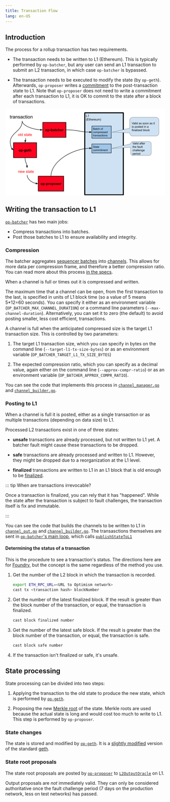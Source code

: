 ```yaml
---
title: Transaction Flow
lang: en-US
---
```


## Introduction

The process for a rollup transaction has two requirements.

- The transaction needs to be written to L1 (Ethereum).
  This is typically performed by `op-batcher`, but any user can send an L1 transaction to submit an L2 transaction, in which case `op-batcher` is bypassed.

- The transaction needs to be executed to modify the state (by `op-geth`).
  Afterwards, `op-proposer` writes a [commitment](https://en.wikipedia.org/wiki/Commitment_scheme) to the post-transaction state to L1.
  Note that `op-proposer` does not need to write a commitment after each transaction to L1, it is OK to commit to the state after a block of transactions.

![Overall process](../../assets/docs/protocol/txn-flow/overall-process.svg)


## Writing the transaction to L1

[`op-batcher`](https://github.com/ethereum-optimism/optimism/tree/develop/batch-submitter) has two main jobs:

- Compress transactions into batches.
- Post those batches to L1 to ensure availability and integrity.

### Compression

The batcher aggregates [sequencer batches](https://github.com/ethereum-optimism/optimism/blob/develop/specs/glossary.md#sequencer-batch) into [channels](https://github.com/ethereum-optimism/optimism/blob/develop/specs/glossary.md#channel).
This allows for more data per compression frame, and therefore a better compression ratio.
You can read more about this process [in the specs](https://github.com/ethereum-optimism/optimism/blob/develop/specs/derivation.md#batch-submission).

When a channel is full or times out it is compressed and written.

The maximum time that a channel can be open, from the first transaction to the last, is specified in units of L1 block time (so a value of 5 means 5*12=60 seconds).
You can specify it either as an environment variable (`OP_BATCHER_MAX_CHANNEL_DURATION`) or a command line parameters (`--max-channel-duration`).
Alternatively, you can set it to zero (the default) to avoid posting smaller, less cost efficient, transactions.

A channel is full when the anticipated compressed size is the target L1 transaction size. 
This is controlled by two parameters:

1. The target L1 transaction size, which you can specify in bytes on the command line (`--target-l1-tx-size-bytes`) or as an environment variable (`OP_BATCHER_TARGET_L1_TX_SIZE_BYTES`)

1. The expected compression ratio, which you can specify as a decimal value, again either on the command line (`--approx-compr-ratio`) or as an environment variable (`OP_BATCHER_APPROX_COMPR_RATIO`).

You can see the code that implements this process in [`channel_manager.go`](https://github.com/ethereum-optimism/optimism/blob/develop/op-batcher/batcher/channel_manager.go) and [`channel_builder.go`](https://github.com/ethereum-optimism/optimism/blob/develop/op-batcher/batcher/channel_builder.go).


### Posting to L1

When a channel is full it is posted, either as a single transaction or as multiple transactions (depending on data size) to L1. 

Processed L2 transactions exist in one of three states:

- **unsafe** transactions are already processed, but not written to L1 yet.
  A batcher fault might cause these transactions to be dropped.

- **safe** transactions are already processed and written to L1.
  However, they might be dropped due to a reorganization at the L1 level.

- **finalized** transactions are written to L1 in an L1 block that is old enough to be [finalized](https://www.alchemy.com/overviews/ethereum-commitment-levels).

::: tip When are transactions irrevocable?

Once a transaction is finalized, you can rely that it has "happened".
While the state after the transaction is subject to fault challenges, the transaction itself is fix and immutable.

:::

You can see the code that builds the channels to be written to L1 in [`channel_out.go`](https://github.com/ethereum-optimism/optimism/blob/develop/op-node/rollup/derive/channel_out.go) and [`channel_builder.go`](https://github.com/ethereum-optimism/optimism/blob/develop/op-batcher/batcher/channel_builder.go).
The transasctions themselves are sent in [`op-batcher`'s main loop](https://github.com/ethereum-optimism/optimism/blob/915036aaa7eba7ee2ce290be90f78bb35df8d066/op-batcher/batcher/driver.go#L284-L299), which calls [`publishStateToL1`](https://github.com/ethereum-optimism/optimism/blob/915036aaa7eba7ee2ce290be90f78bb35df8d066/op-batcher/batcher/driver.go#L303-L344)


#### Determining the status of a transaction

This is the procedure to see a transaction's status.
The directions here are for [Foundry](https://book.getfoundry.sh/), but the concept is the same regardless of the method you use.


1. Get the number of the L2 block in which the transaction is recorded.

   ```sh
   export ETH_RPC_URL=<URL to Optimism network>
   cast tx <transaction hash> blockNumber
   ```

1. Get the number of the latest finalized block.
   If the result is greater than the block number of the transaction, or equal, the transaction is finalized.

   ```sh
   cast block finalized number
   ```

1. Get the number of the latest safe block.
   If the result is greater than the block number of the transaction, or equal, the transaction is safe.

   ```sh
   cast block safe number
   ```

1. If the transaction isn't finalized or safe, it's unsafe. 
   

## State processing

State processing can be divided into two steps:

1. Applying the transaction to the old state to produce the new state, which is performed by [`op-geth`](https://github.com/ethereum-optimism/op-geth).

1. Proposing the new [Merkle root](https://en.wikipedia.org/wiki/Merkle_tree) of the state.
   Merkle roots are used because the actual state is long and would cost too much to write to L1.
   This step is performed by `op-proposer`.

### State changes

The state is stored and modified by [`op-geth`](https://github.com/ethereum-optimism/op-geth).
It is a [slightly modified](https://op-geth.optimism.io/) version of the standard [geth](https://geth.ethereum.org/).


### State root proposals

The state root proposals are posted by [`op-proposer`](https://github.com/ethereum-optimism/optimism/tree/develop/op-proposer) to [`L2OutputOracle`](https://github.com/ethereum-optimism/optimism/blob/develop/packages/contracts-bedrock/contracts/L1/L2OutputOracle.sol) on L1. 

Output proposals are *not* immediately valid. 
They can only be considered authoritative once the fault challenge period (7 days on the production network, less on test networks) has passed.
